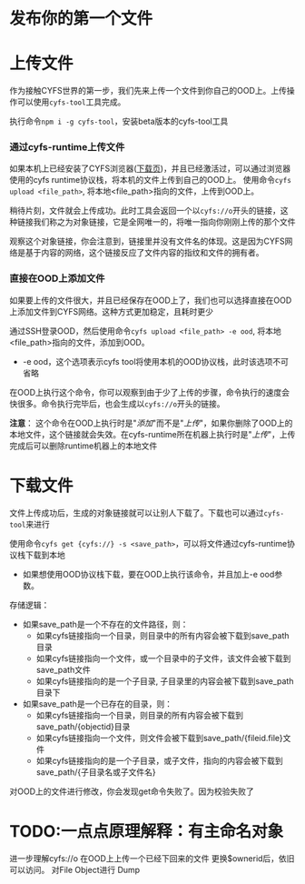 # 发布你的第一个文件

# 上传文件
作为接触CYFS世界的第一步，我们先来上传一个文件到你自己的OOD上。上传操作可以使用`cyfs-tool`工具完成。

执行命令`npm i -g cyfs-tool`，安装beta版本的cyfs-tool工具

### 通过cyfs-runtime上传文件
如果本机上已经安装了CYFS浏览器([下载页](../Download.md))，并且已经激活过，可以通过浏览器使用的cyfs runtime协议栈，将本机的文件上传到自己的OOD上。
使用命令`cyfs upload <file_path>`, 将本地<file_path>指向的文件，上传到OOD上。
  
稍待片刻，文件就会上传成功。此时工具会返回一个以`cyfs://o`开头的链接，这种链接我们称之为对象链接，它是全网唯一的，将唯一指向你刚刚上传的那个文件

观察这个对象链接，你会注意到，链接里并没有文件名的体现。这是因为CYFS网络是基于内容的网络，这个链接反应了文件内容的指纹和文件的拥有者。

### 直接在OOD上添加文件
如果要上传的文件很大，并且已经保存在OOD上了，我们也可以选择直接在OOD上添加文件到CYFS网络。这种方式更加稳定，且耗时更少

通过SSH登录OOD，然后使用命令`cyfs upload <file_path> -e ood`, 将本地<file_path>指向的文件，添加到OOD。

- -e ood，这个选项表示cyfs tool将使用本机的OOD协议栈，此时该选项不可省略

在OOD上执行这个命令，你可以观察到由于少了上传的步骤，命令执行的速度会快很多。命令执行完毕后，也会生成以`cyfs://o`开头的链接。

**注意**： 这个命令在OOD上执行时是"*添加*"而不是"*上传*"，如果你删除了OOD上的本地文件，这个链接就会失效。在cyfs-runtime所在机器上执行时是"*上传*"，上传完成后可以删除runtime机器上的本地文件

# 下载文件
文件上传成功后，生成的对象链接就可以让别人下载了。下载也可以通过`cyfs-tool`来进行

使用命令`cyfs get {cyfs://} -s <save_path>`，可以将文件通过cyfs-runtime协议栈下载到本地
- 如果想使用OOD协议栈下载，要在OOD上执行该命令，并且加上-e ood参数。

存储逻辑：
- 如果save_path是一个不存在的文件路径，则：
  - 如果cyfs链接指向一个目录，则目录中的所有内容会被下载到save_path目录
  - 如果cyfs链接指向一个文件，或一个目录中的子文件，该文件会被下载到save_path文件
  - 如果cyfs链接指向的是一个子目录, 子目录里的内容会被下载到save_path目录下
- 如果save_path是一个已存在的目录，则：
  - 如果cyfs链接指向一个目录，则目录的所有内容会被下载到save_path/{objectid}目录
  - 如果cyfs链接指向一个文件，则文件会被下载到save_path/{fileid.file}文件
  - 如果cyfs链接指向的是一个子目录，或子文件，指向的内容会被下载到save_path/{子目录名或子文件名}

对OOD上的文件进行修改，你会发现get命令失败了。因为校验失败了

# TODO:一点点原理解释：有主命名对象
 进一步理解cyfs://o 在OOD上上传一个已经下回来的文件
更换$ownerid后，依旧可以访问。
对File Object进行 Dump 




